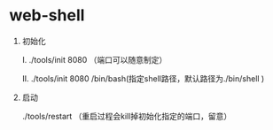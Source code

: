 # web-shell

1. 初始化

    I. ./tools/init 8080 （端口可以随意制定）

    II. ./tools/init 8080 /bin/bash(指定shell路径，默认路径为./bin/shell )

2. 启动

    ./tools/restart （重启过程会kill掉初始化指定的端口，留意）
